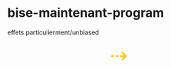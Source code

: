 # bise-maintenant-program
effets particulierment/unbiased


<!DOCTYPE html>
<html>
		
<head>
<meta charset="utf-8">
<title></title>
<style>
.reasons {position: relative; font-size: 48px; text-align: center; transform: rotate (-90 deg);
animation: bouncearrow is infinite; color: #ffc728;}

@Keyframes bouncearrow {0% {top: 0px;} 50% {top: 20px;} 100% {top: 0px;}  }

</style>

</head>

<body>

   <div class="reasons">&#8674; </div>
	
</body>

</html>

